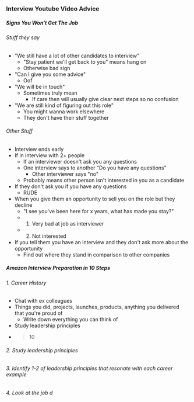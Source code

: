 ### Interview Youtube Video Advice

##### Signs You Won't Get The Job
###### Stuff they say
- "We still have a lot of other candidates to interview"
	- "Stay patient we'll get back to you" means hang on
	- Otherwise bad sign
- "Can I give you some advice"
	- Oof
- "We will be in touch"
	- Sometimes truly mean
		- If care then will usually give clear next steps so no confusion
- "We are still kind of figuring out this role"
	- You might wanna work elsewhere
	- They don't have their stuff together

###### Other Stuff
- Interview ends early
- If in interview with 2+ people
	- If an interviewer doesn't ask you any questions
	- One interview says to another "Do you have any questions"
		- Other interviewer says "no"
	- Probably means other person isn't interested in you as a candidate
- If they don't ask you if you have any questions
	- RUDE
- When you give them an opportunity to sell you on the role but they decline
	- "I see you've been here for x years, what has made you stay?"
	- 1. Very bad at job as interviewer
	- 2. Not interested
- If you tell them you have an interview and they don't ask more about the opportunity
	- Find out where they stand in comparison to other companies

##### Amazon Interview Preparation in 10 Steps
###### 1. Career History
- Chat with ex colleagues
- Things you did, projects, launches, products, anything you delivered that you're proud of
	- Write down everything you can think of
- Study leadership principles
- >10
###### 2. Study leadership principles
###### 3. Identify 1-2 of leadership principles that resonate with each career example
###### 4. Look at the job d